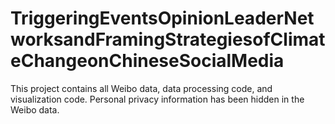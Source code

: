 # TriggeringEventsOpinionLeaderNetworksandFramingStrategiesofClimateChangeonChineseSocialMedia
This project contains all Weibo data, data processing code, and visualization code. Personal privacy information has been hidden in the Weibo data.
